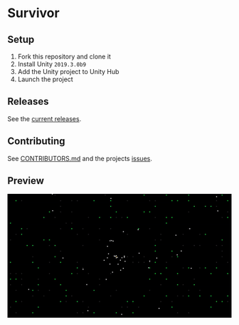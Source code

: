 # Survivor
## Setup
1. Fork this repository and clone it
2. Install Unity `2019.3.0b9`
3. Add the Unity project to Unity Hub
4. Launch the project

## Releases
See the [current releases](https://github.com/valkyrienyanko/Survivor/releases).

## Contributing
See [CONTRIBUTORS.md](https://github.com/valkyrienyanko/Survivor/blob/master/CONTRIBUTORS.md) and the projects [issues](https://github.com/valkyrienyanko/Survivor/issues).

## Preview
![Preview](preview2.gif)
